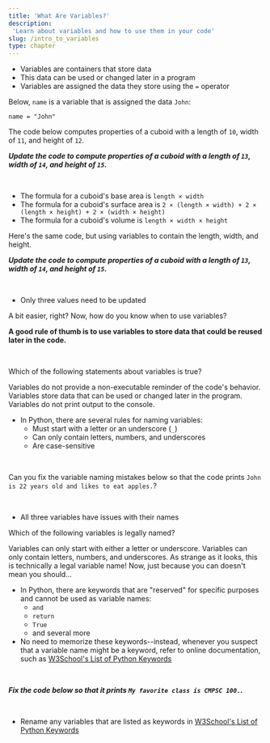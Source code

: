 ```yaml
---
title: 'What Are Variables?'
description:
 'Learn about variables and how to use them in your code'
slug: /intro_to_variables
type: chapter
---
```


<!-- EXERCISE { -->

<exercise id="1" title="Introduction to Variables">

- Variables are containers that store data
- This data can be used or changed later in a program
- Variables are assigned the data they store using the `=` operator

Below, `name` is a variable that is assigned the data `John`:
```
name = "John"
```

The code below computes properties of a cuboid with a length of `10`, width of `11`, and height of `12`.

***Update the code to compute properties of a cuboid with a length of `13`, width of `14`, and height of `15`.***

<br>

<codeblock id="intro_to_variables_01a">

- The formula for a cuboid's base area is `length × width`
- The formula for a cuboid's surface area is `2 × (length × width) + 2 × (length × height) + 2 × (width × height)`
- The formula for a cuboid's volume is `length × width × height`

</codeblock>

Here's the same code, but using variables to contain the length, width, and height.

***Update the code to compute properties of a cuboid with a length of `13`, width of `14`, and height of `15`.***

<br>

<codeblock id="intro_to_variables_01b">

- Only three values need to be updated

</codeblock>

A bit easier, right? Now, how do you know when to use variables?

**A good rule of thumb is to use variables to store data that could be reused later in the code.**

<br>

</exercise>

<!-- EXERCISE } -->

<!-- EXERCISE { -->

<exercise id="2" title="Check: Introduction to Variables">

Which of the following statements about variables is true?

<choice>

<opt text="Variables provide a non-executable reminder of the code's behavior">
Variables do not provide a non-executable reminder of the code's behavior.
</opt>

<opt text="Variables store data that can be used or changed later in the program" correct="true">
Variables store data that can be used or changed later in the program.
</opt>

<opt text="Variables print output to the console">
Variables do not print output to the console.
</opt>

</choice>

</exercise>

<!-- EXERCISE } -->

<!-- EXERCISE { -->

<exercise id="3" title="Naming Variables">

- In Python, there are several rules for naming variables:
    - Must start with a letter or an underscore (`_`)
    - Can only contain letters, numbers, and underscores
    - Are case-sensitive

<br>

Can you fix the variable naming mistakes below so that the code prints `John is 22 years old and likes to eat apples.`?

<br>

<codeblock id="intro_to_variables_03">

- All three variables have issues with their names

</codeblock>

</exercise>

<!-- EXERCISE } -->

<!-- EXERCISE { -->

<exercise id="4" title="Check: Naming Variables">

Which of the following variables is legally named?

<choice>

<opt text="3rd_item">
Variables can only start with either a letter or underscore.
</opt>

<opt text="third#_item">
Variables can only contain letters, numbers, and underscores.
</opt>

<opt text="thIRD___it3m" correct=true>
As strange as it looks, this is technically a legal variable name!
Now, just because you can doesn't mean you should...
</opt>

</choice>

</exercise>

<!-- EXERCISE } -->

<!-- EXERCISE { -->

<exercise id="5" title="Reserved Words">

- In Python, there are keywords that are "reserved" for specific purposes and cannot be used as variable names:
    - `and`
    - `return`
    - `True`
    - and several more
- No need to memorize these keywords--instead, whenever you suspect that a variable name might be a keyword, refer to online documentation, such as [W3School's List of Python Keywords](https://www.w3schools.com/python/python_ref_keywords.asp)

<br>

***Fix the code below so that it prints `My favorite class is CMPSC 100.`.***

<br>

<codeblock id="intro_to_variables_05">

- Rename any variables that are listed as keywords in [W3School's List of Python Keywords](https://www.w3schools.com/python/python_ref_keywords.asp)

</codeblock>

</exercise>

<!-- EXERCISE } -->

